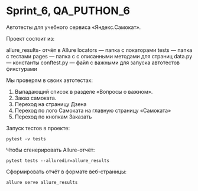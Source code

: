 # Sprint_6, QA_PUTHON_6
Автотесты для учебного сервиса «Яндекс.Самокат».

Проект состоит из:

allure_results- отчёт в Allure
locators — папка с локаторами
tests — папка с тестами
pages — папка c с описанными методами для страниц
data.py — константы
conftest.py — файл с важными для запуска автотестов фикстурами


Мы проверям в своих автотестах:

1) Выпадающий список в разделе «Вопросы о важном». 
2) Заказ самоката. 
3) Переход на страницу Дзена
4) Переход по лого Самоката на главную страницу «Самоката»
5) Переход по кнопкам Заказать  

Запуск тестов в проекте:
```
pytest -v tests

```
Чтобы сгенерировать Allure-отчёт:
````
pytest tests --alluredir=allure_results 
````

Cформировать отчёт в формате веб-страницы:
````
allure serve allure_results 
````